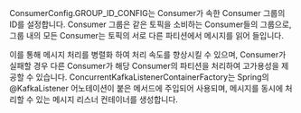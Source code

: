 ConsumerConfig.GROUP_ID_CONFIG는 Consumer가 속한 Consumer 그룹의 ID를 설정합니다. 
Consumer 그룹은 같은 토픽을 소비하는 Consumer들의 그룹으로, 그룹 내의 모든 Consumer는 토픽의 서로 다른 파티션에서 메시지를 읽어 들입니다.

이를 통해 메시지 처리를 병렬화 하여 처리 속도를 향상시킬 수 있으며, Consumer가 실패할 경우 다른 Consumer가 해당 Consumer의 파티션을 처리하여 고가용성을 제공할 수 있습니다. 
ConcurrentKafkaListenerContainerFactory는 Spring의 @KafkaListener 어노테이션이 붙은 메서드에 주입되어 사용되며, 메시지를 동시에 처리할 수 있는 메시지 리스너 컨테이너를 생성합니다.
